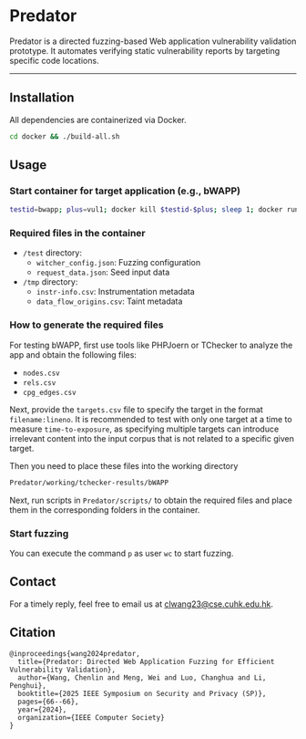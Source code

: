 # Predator

Predator is a directed fuzzing-based Web application vulnerability validation prototype. It automates verifying static vulnerability reports by targeting specific code locations.

---

## Installation
All dependencies are containerized via Docker.  
```bash
cd docker && ./build-all.sh
```

## Usage

### Start container for target application (e.g., bWAPP)

```bash
testid=bwapp; plus=vul1; docker kill $testid-$plus; sleep 1; docker run -p 8080:80 -id --rm --name $testid-$plus -w $(pwd) witcher/directphp7run  && docker exec -it -u wc $cve-$plus bash
```

### Required files in the container

- `/test` directory:
  - `witcher_config.json`: Fuzzing configuration
  - `request_data.json`: Seed input data
- `/tmp` directory:
  - `instr-info.csv`: Instrumentation metadata
  - `data_flow_origins.csv`: Taint metadata

### How to generate the required files

For testing bWAPP, first use tools like PHPJoern or TChecker to analyze the app and obtain the following files:

- `nodes.csv`
- `rels.csv`
- `cpg_edges.csv`

Next, provide the `targets.csv` file to specify the target in the format `filename:lineno`. It is recommended to test with only one target at a time to measure `time-to-exposure`, as specifying multiple targets can introduce irrelevant content into the input corpus that is not related to a specific given target.

Then you need to place these files into the working directory

```bash
Predator/working/tchecker-results/bWAPP
```

Next, run scripts in `Predator/scripts/` to obtain the required files and place them in the corresponding folders in the container.

### Start fuzzing

You can execute the command `p` as user `wc` to start fuzzing.

## Contact

For a timely reply, feel free to email us at clwang23@cse.cuhk.edu.hk.

## Citation

```
@inproceedings{wang2024predator,
  title={Predator: Directed Web Application Fuzzing for Efficient Vulnerability Validation},
  author={Wang, Chenlin and Meng, Wei and Luo, Changhua and Li, Penghui},
  booktitle={2025 IEEE Symposium on Security and Privacy (SP)},
  pages={66--66},
  year={2024},
  organization={IEEE Computer Society}
}
```


